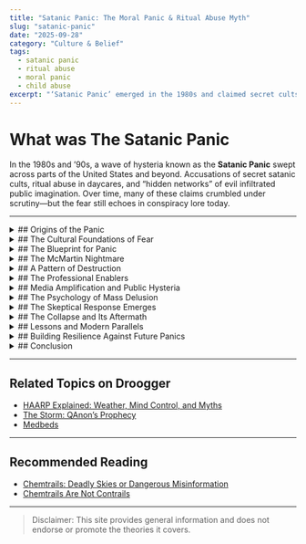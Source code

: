 ```yaml
---
title: "Satanic Panic: The Moral Panic & Ritual Abuse Myth"
slug: "satanic-panic"
date: "2025-09-28"
category: "Culture & Belief"
tags:
  - satanic panic
  - ritual abuse
  - moral panic
  - child abuse
excerpt: "‘Satanic Panic’ emerged in the 1980s and claimed secret cults were abusing children in satanic rituals — but decades later, evidence is elusive and the debate rages on."
---
```


# What was The Satanic Panic

In the 1980s and ’90s, a wave of hysteria known as the **Satanic Panic** swept across parts of the United States and beyond. Accusations of secret satanic cults, ritual abuse in daycares, and “hidden networks” of evil infiltrated public imagination. Over time, many of these claims crumbled under scrutiny—but the fear still echoes in conspiracy lore today.

---

<details>
<summary>## Origins of the Panic</summary>

Between 1980 and 1995, America experienced one of its most devastating moral panics in modern history. The Satanic Panic swept across the United States and spread internationally, fueled by widespread fears that satanic cults were conducting ritual abuse of children in daycare centers, schools, and families across the nation. Despite extensive investigations costing millions of dollars and destroying countless lives, no credible evidence was ever found for the organized satanic ritual abuse networks that supposedly threatened America’s children.

The panic led to hundreds of criminal cases, with innocent daycare workers, teachers, and parents facing decades in prison based on fantastical allegations that included underground tunnels, animal sacrifice, and bizarre rituals. Nearly all convictions were eventually overturned, but not before the damage was done. Families were torn apart, careers destroyed, and communities divided by accusations that defied both logic and physical evidence.

This dark chapter in American justice emerged from a perfect storm of cultural anxieties, pseudoscientific theories, and professional incompetence that would ultimately change how the legal system handles child testimony and memory-based evidence. Understanding how an entire society could become convinced of a threat that never existed provides crucial lessons about mass hysteria, the dangers of confirmation bias, and the fragility of rational discourse in times of moral crisis.

The Satanic Panic phenomenon is tied to several cultural and psychological factors:

- **Recovered-memory therapy** and sensational therapy practices that encouraged “memories” of ritual abuse  
- Tabloid media, talk shows, and evangelical Christian networks amplifying accounts of occult abuse  
- Social anxieties about child safety, changing family structures, and moral decay  
- High-profile legal cases (e.g. [daycare](https://www.pbs.org/wgbh/pages/frontline/shows/innocence/readings/lamb.html) [abuse](https://aithor.com/essay-examples/child-molestation-fells-acres-day-care-center-case-study) trials) that became emblematic of the panic
</details>

<details>
<summary>## The Cultural Foundations of Fear</summary>

The Satanic Panic didn’t emerge in a vacuum but grew from deep cultural anxieties that defined American society in the 1980s. The rise of the Religious Right and evangelical political activism had created heightened concerns about secular influences on American culture, with many fearing the decline of traditional moral values and family structures. This spiritual warfare mentality primed communities to see demonic influences behind societal problems.

Simultaneously, dramatic changes in family dynamics created new sources of anxiety. As more mothers entered the workforce, daycare center usage increased exponentially, leaving parents worried about strangers caring for their children. The emergence of “latchkey kids” and changing patterns of parental supervision contributed to fears that children were more vulnerable than ever before.

High-profile missing children cases like the [Adam Walsh](https://www.missingkids.org/blog/2024/adams-story-how-his-parents-galvanized-missing-childrens-movement) disappearance in 1981 amplified parental fears, leading to the milk carton campaigns and “stranger danger” education programs that convinced many Americans that child abduction was far more common than statistics actually supported. Media coverage inflated these fears while horror movies featuring satanic themes, accusations against heavy metal music, and controversies over games like Dungeons & Dragons created a cultural atmosphere where evil seemed to lurk everywhere.

Academic [work](https://www.jstor.org/stable/26803447) such as “American Monsters: Tabloid Media and the Satanic Panic, 1970–2000” by Sarah Hughes explores how media narratives and cultural fears reinforced the phenomenon.  
</details>

<details>
<summary>## The Blueprint for Panic</summary>

The foundation for the Satanic Panic was laid in 1980 with the publication of “Michelle Remembers,” a [book](https://www.goodreads.com/book/show/676637.Michelle_Remembers) that would prove more destructive than its authors could have imagined. Written by psychiatrist Lawrence Pazder and his patient Michelle Smith, the book claimed to document recovered memories of childhood satanic ritual abuse involving detailed torture, ceremonies, and widespread cult networks.

The book became a bestseller and media phenomenon, establishing the template for thousands of future abuse allegations. It legitimized the concept of satanic ritual abuse in professional circles while providing the vocabulary and imagery that would appear in case after case across the country. Most dangerously, it promoted therapeutic techniques for “uncovering” repressed memories that would prove to be scientifically baseless and deeply harmful.

Years later, investigators found no corroborating evidence for Smith’s extraordinary claims. Timeline inconsistencies and factual errors riddled her account, while Pazder’s therapeutic methods were revealed to be highly suggestive rather than genuinely exploratory. The eventual romantic relationship between Pazder and Smith raised additional ethical questions about the entire enterprise. Yet by then, the damage was done – a generation of therapists, social workers, and law enforcement officers had been trained to believe in and look for satanic ritual abuse.
</details>


<details>
<summary>## The McMartin Nightmare</summary>
The McMartin Preschool [case](https://famous-trials.com/mcmartin/902-home) in Manhattan Beach, California, became the flagship prosecution of the Satanic Panic and demonstrated how quickly ordinary accusations could spiral into extraordinary claims. It began in August 1983 when Judy Johnson accused Ray Buckey of molesting her son at the preschool. What started as a single allegation would eventually consume seven years, cost over $15 million, and become the longest and most expensive criminal trial in U.S. history at that time.

The case revealed the devastating power of suggestive interviewing techniques. After police sent letters to 200 parents asking about possible abuse, mass interviews of children produced increasingly bizarre allegations. Simple molestation claims grew to include underground tunnels, animal sacrifice, hot air balloon trips, encounters with movie stars, and children being flushed down toilets to secret rooms where satanic rituals occurred.

Despite extensive excavations that found no physical evidence and investigations that revealed the mental health problems of the initial accuser, the case proceeded through two lengthy trials. The children’s testimonies, obtained through leading questions and repeated interviews by specialists who assumed abuse had occurred, became the primary evidence against the defendants. When all charges were eventually dropped or defendants acquitted, the case had destroyed multiple lives while revealing fundamental flaws in how the justice system handled child abuse allegations.
</details>


<details>
<summary>## A Pattern of Destruction</summary>
The McMartin case was far from unique. Across the country, similar prosecutions followed the same destructive pattern. At [Fells Acres Day Care](https://aithor.com/essay-examples/child-molestation-fells-acres-day-care-center-case-study) in Massachusetts, Violet Amirault and her adult children faced decades in prison based on children’s testimony about magic rooms and ritual abuse. The [Little Rascals Day Care](https://www.pbs.org/wgbh/pages/frontline/shows/innocence/readings/lamb.html) case in North Carolina involved seven adults charged with abusing 90 children, with allegations including boat trips where children were supposedly thrown to sharks.

In [Kern County](https://en.wikipedia.org/wiki/Kern_County_child_abuse_cases), California, prosecutors charged over 60 adults in interconnected cases involving alleged sex rings, while hundreds of children were supposedly involved in organized abuse networks. Each case shared common elements: children interviewed repeatedly with leading questions, investigators with predetermined beliefs about satanic abuse, lack of physical evidence, and coercive interview techniques that created rather than uncovered memories of abuse.

The international spread of these cases demonstrated how quickly moral panics can cross borders in the modern world. The Orkney Islands case in Scotland, Martensville in Canada, and Oude Pekela in the Netherlands all followed similar patterns, influenced by American cases and media coverage. In each location, extensive investigations ultimately found no credible evidence, leading to policy reforms and public inquiries that criticized the handling of these cases.
</details>


<details>
<summary>## The Professional Enablers</summary>
The Satanic Panic couldn’t have occurred without the participation of professionals who should have known better. The recovered memory movement in therapy promoted the dangerous belief that traumatic memories could be completely repressed and later recovered through specialized techniques. Therapists claimed the ability to uncover “hidden” memories using hypnosis, guided imagery, and suggestion, often assuming that various symptoms automatically indicated hidden abuse.

Child interview specialists emerged who claimed special skills in getting children to “disclose” abuse, often approaching interviews with predetermined beliefs about satanic activities. [Kee MacFarlane](https://en.wikipedia.org/wiki/Kee_MacFarlane) and the Children’s Institute International, which conducted the McMartin interviews, used highly suggestive techniques and anatomically correct dolls while asking leading questions about satanic rituals. Children were rewarded for making allegations and questioned repeatedly until they provided the desired answers.

Law enforcement and prosecutors developed specialized “occult crime” units and attended conferences on satanic crime investigation, sharing techniques and theories across jurisdictions. Evidence was interpreted to support predetermined conclusions while the lack of physical evidence was explained away rather than seen as problematic. Normal objects were reinterpreted as having satanic significance, and skeptical evidence was dismissed or ignored.
</details>


<details>
<summary>## Media Amplification and Public Hysteria</summary>
Television played a crucial role in spreading and legitimizing the panic. Geraldo Rivera’s 1988 special “Devil Worship: Exposing Satan’s Underground” reached 19 million viewers and significantly amplified public fears. Talk shows hosted by Oprah Winfrey, Phil Donahue, and Sally Jesse Raphael regularly featured alleged survivors and believers, normalizing extraordinary claims without adequate skeptical examination.

Local news stations launched their own investigations while news magazines like 20/20 featured sensational stories that often reported allegations as established facts. Sensational headlines sold newspapers and attracted viewers, creating a media environment where dramatic claims received more attention than careful analysis.

The publishing industry contributed through books by therapists and investigators that promoted the panic, survivor literature that became bestsellers, and training manuals for identifying satanic abuse. Conference proceedings and academic papers lent an air of credibility to claims that lacked scientific foundation, creating professional literature that reinforced beliefs within relevant communities.
</details>

<details>
<summary>## The Psychology of Mass Delusion</summary>
The Satanic Panic exhibited classic elements of moral panic: clear distinctions between good and evil, vulnerable victims in the form of children, threatening outsiders supposedly infiltrating trusted institutions, disproportionate responses to the actual threat level, and media amplification of fears. Social contagion effects spread stories through communities as children influenced each other’s accounts and parents shared fears with neighbors.

Cognitive biases played crucial roles in sustaining the panic. Confirmation bias led investigators to seek evidence supporting their beliefs while dismissing contradictory information. The availability heuristic made vivid stories seem more common than they actually were, with dramatic cases overshadowing statistical reality. Group think within professional communities discouraged dissent and created echo chambers where beliefs were reinforced rather than challenged.

Authority figures lending credibility to the allegations proved particularly influential. When police officers, social workers, therapists, doctors, prosecutors, and religious leaders supported the claims, ordinary citizens felt validated in their fears. The combination of professional endorsement and emotional appeals proved far more powerful than statistical evidence or logical analysis.
</details>

<details>
<summary>## The Skeptical Response Emerges</summary>
Not everyone succumbed to the panic. FBI behavioral analyst [Kenneth Lanning](https://www.amazon.com/dp/0692112065?ref=cm_sw_r_ffobk_cp_ud_dp_GYMYVX4DMEXDQH3K42TY&ref_=cm_sw_r_ffobk_cp_ud_dp_GYMYVX4DMEXDQH3K42TY&social_share=cm_sw_r_ffobk_cp_ud_dp_GYMYVX4DMEXDQH3K42TY&bestFormat=true) consistently argued that no evidence supported organized satanic crime networks, while sociologist Richard Ofshe studied and debunked recovered memory therapy. Memory researcher Elizabeth Loftus demonstrated how false memories could be implanted and how unreliable recovered memories actually were. Investigative journalist Debbie Nathan exposed flaws in major cases through careful research and interviews with participants years later.

The scientific community began documenting how easily false memories could be created through laboratory studies and research on children’s suggestibility. Legal reforms emerged as appeals courts overturned convictions and professional organizations issued guidelines about repressed memories and proper interviewing techniques. Medical societies addressed recovered memory therapy while law enforcement updated investigation protocols based on accumulating evidence.

Professional organizations faced pressure to reform their practices as licensing boards investigated questionable techniques and malpractice lawsuits mounted against therapists who had promoted false memories. Training programs began emphasizing evidence-based practices while peer review processes became more rigorous in screening flawed studies and theories.
</details>

<details>
<summary>## The Collapse and Its Aftermath</summary>
The Satanic Panic eventually ended as accumulating evidence contradicted its central claims. Despite allegations of human sacrifice, no bodies were ever found. Extensive excavations at alleged crime scenes revealed nothing. No photographs or videos materialized despite claims of widespread documentation. Medical examinations of supposedly abused children showed no physical trauma consistent with the alleged abuse.

High-profile convictions were overturned on appeal as courts recognized the problems with evidence and interview techniques. Appellate decisions set precedents that made similar prosecutions more difficult. DNA evidence exonerated some defendants while investigative journalism exposed the flaws in cases that had seemed ironclad.

The human cost was staggering. Dozens of innocent people spent years or decades in prison for crimes that never occurred. Families were destroyed by false accusations while children subjected to repeated invasive questioning suffered long-term psychological effects. Communities were divided and trust in childcare providers was undermined. The financial costs reached hundreds of millions of dollars when accounting for investigations, prosecutions, appeals, settlements, and indirect economic impacts.
</details>

<details>
<summary>## Lessons and Modern Parallels</summary>
The Satanic Panic offers crucial lessons about how moral panics develop and spread in democratic societies. It demonstrates the importance of physical evidence and corroboration, the dangers of confirmation bias in investigations, and how authority figures can legitimize unfounded fears. The case studies reveal the unreliability of recovered memories, the suggestibility of children under pressure, and the need for proper interview protocols.

Modern manifestations of similar thinking can be seen in conspiracy theories like QAnon and Pizzagate, which resurrect themes of elite child trafficking and satanic ritual abuse despite lacking credible evidence. Social media now provides even faster amplification than traditional media did in the 1980s, while some anti-vaccine movements and political conspiracy theories exhibit similar patterns of reasoning and evidence evaluation.

The child protection field has implemented more rigorous investigation standards and evidence-based practices while maintaining vigilance against false accusations. Legal systems have evolved with better evidence standards and continued education about false memories. Academic institutions study the panic as a case example in psychology and sociology curricula while developing prevention strategies for future moral panics.
</details>

<details>
<summary>## Building Resilience Against Future Panics</summary>
Preventing similar episodes requires recognizing warning signs: extraordinary claims without extraordinary evidence, rapid spread of allegations across communities, resistance to contradictory evidence, pressure to believe rather than investigate, and vilification of skeptics. Media literacy becomes crucial in identifying sensational headlines without substantiation, anonymous sources, lack of skeptical voices, and emotional manipulation over factual analysis.

Individual critical thinking involves demanding corroborating evidence for extraordinary claims, understanding cognitive biases, seeking multiple perspectives, and maintaining healthy skepticism while remaining open to evidence. Institutional safeguards require proper professional training, robust peer review processes, transparent investigation procedures, and accountability for false accusations.

Community resilience depends on education about historical moral panics, support for evidence-based decision making, resistance to scapegoating, protection of due process, and commitment to child protection based on evidence rather than hysteria. The Satanic Panic serves as a cautionary tale about what can happen when fear overwhelms reason, but it also demonstrates society’s eventual capacity for self-correction when presented with sufficient evidence and courageous voices willing to challenge popular but unfounded beliefs.

The legacy of the Satanic Panic continues to influence American society today, reminding us that even well-intentioned efforts to protect children can cause tremendous harm when they abandon scientific rigor and legal safeguards. By understanding how this moral panic developed, spread, and eventually collapsed, we can better protect ourselves and our institutions from similar episodes of mass delusion that threaten both justice and the innocent people caught in their destructive wake.
</details>



<details>
<summary>## Conclusion</summary>

The Satanic Panic of the 1980s and 1990s represents one of the most significant moral panics in modern American history. It demonstrates how fears about child safety, combined with social anxieties, media amplification, and professional misconduct, can create a widespread delusion that destroys lives and wastes resources while actually hindering real child protection efforts.

The panic’s legacy is complex. While it caused tremendous harm to individuals and communities, it also led to important reforms in legal procedures, professional training, and our understanding of memory and testimony. The scientific study of the panic has provided valuable insights into mass hysteria, cognitive bias, and social contagion.

Perhaps most importantly, the Satanic Panic serves as a cautionary tale about the importance of evidence-based thinking and the dangers of moral certainty without factual foundation. As new moral panics emerge in the digital age, the lessons learned from this dark chapter in American history become increasingly relevant.

The real tragedy of the Satanic Panic is not just the innocent people who were imprisoned or the families that were destroyed, but also the opportunity cost: the resources, attention, and credibility that could have been devoted to protecting children from actual abuse were instead wasted chasing phantoms. In remembering this period, we honor both the victims of false accusations and the children who needed real protection but didn’t receive it because society was distracted by imaginary threats.

Understanding the Satanic Panic helps us recognize that good intentions—like protecting children—are not sufficient protection against harmful collective delusions. Only a commitment to evidence, critical thinking, and due process can prevent future moral panics from causing similar devastation to individuals and communities.
</details>

---

## Related Topics on Droogger

- [HAARP Explained: Weather, Mind Control, and Myths](/haarp-explained-weather-mind-control-and-myths)  
- [The Storm: QAnon’s Prophecy](/the-storm-qanon-prophecy)  
- [Medbeds](http://192.168.0.162:3000/article/medbeds-quantum-healing)  

---

## Recommended Reading

- [Chemtrails: Deadly Skies or Dangerous Misinformation](https://irl.umsl.edu/cgi/viewcontent.cgi?article=1208&context=urs)  
- [Chemtrails Are Not Contrails](https://irl.umsl.edu/cgi/viewcontent.cgi?article=1208&context=urs)  

---

> Disclaimer: This site provides general information and does not endorse or promote the theories it covers.